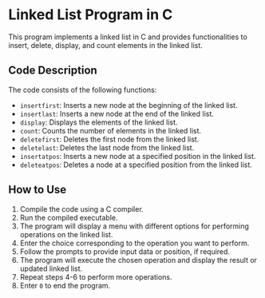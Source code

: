 # Linked List Program in C
This program implements a linked list in C and provides functionalities to insert, delete, display, and count elements in the linked list.

## Code Description

The code consists of the following functions:

- `insertfirst`: Inserts a new node at the beginning of the linked list.
- `insertlast`: Inserts a new node at the end of the linked list.
- `display`: Displays the elements of the linked list.
- `count`: Counts the number of elements in the linked list.
- `deletefirst`: Deletes the first node from the linked list.
- `deletelast`: Deletes the last node from the linked list.
- `insertatpos`: Inserts a new node at a specified position in the linked list.
- `deleteatpos`: Deletes a node at a specified position from the linked list.

## How to Use

1. Compile the code using a C compiler.
2. Run the compiled executable.
3. The program will display a menu with different options for performing operations on the linked list.
4. Enter the choice corresponding to the operation you want to perform.
5. Follow the prompts to provide input data or position, if required.
6. The program will execute the chosen operation and display the result or updated linked list.
7. Repeat steps 4-6 to perform more operations.
8. Enter `0` to end the program.
